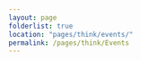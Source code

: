 ```yaml
---
layout: page
folderlist: true
location: "pages/think/events/"
permalink: /pages/think/Events
---
```


